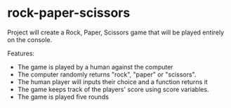 # rock-paper-scissors

Project will create a Rock, Paper, Scissors game that will be played entirely on the console.

Features:
- The game is played by a human against the computer
- The computer randomly returns "rock", "paper" or "scissors".
- The human player will inputs their choice and a function returns it
- The game keeps track of the players' score using score variables.
- The game is played five rounds